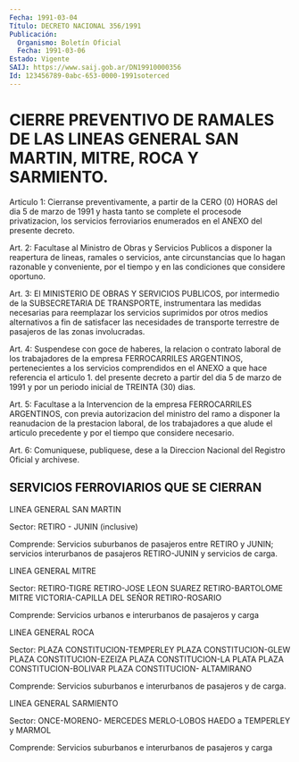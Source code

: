```yaml
---
Fecha: 1991-03-04
Título: DECRETO NACIONAL 356/1991
Publicación:
  Organismo: Boletín Oficial
  Fecha: 1991-03-06
Estado: Vigente
SAIJ: https://www.saij.gob.ar/DN19910000356
Id: 123456789-0abc-653-0000-1991soterced
---
```

# CIERRE PREVENTIVO DE RAMALES DE LAS LINEAS GENERAL SAN MARTIN, MITRE, ROCA Y SARMIENTO.

<a id="1"></a>
Articulo 1: Cierranse preventivamente, a partir de la CERO (0) HORAS  del  dia  5  de  marzo  de 1991 y hasta tanto se complete el procesode privatizacion, los servicios  ferroviarios  enumerados en el ANEXO del presente decreto.

<a id="2"></a>
Art.  2: Facultase al Ministro de Obras y Servicios Publicos a disponer  la  reapertura  de  lineas,  ramales  o  servicios,  ante circunstancias  que lo hagan razonable y conveniente, por el tiempo y en las condiciones que considere oportuno.

<a id="3"></a>
Art.  3:  El  MINISTERIO  DE  OBRAS  Y SERVICIOS PUBLICOS, por intermedio  de  la SUBSECRETARIA DE TRANSPORTE,  instrumentara  las medidas necesarias  para  reemplazar  los  servicios suprimidos por otros medios alternativos a fin de satisfacer  las  necesidades  de transporte  terrestre  de  pasajeros de las zonas involucradas.

<a id="4"></a>
Art. 4: Suspendese con goce de haberes, la relacion o contrato laboral de los trabajadores de la empresa FERROCARRILES ARGENTINOS,  pertenecientes  a  los  servicios  comprendidos  en el ANEXO  a que hace referencia el articulo 1. del presente decreto  a partir del  dia  5  de  marzo  de  1991 y por un periodo inicial de TREINTA (30) dias.

<a id="5"></a>
Art. 5: Facultase a la Intervencion de la empresa FERROCARRILES ARGENTINOS,  con  previa  autorizacion  del  ministro  del  ramo  a disponer    la   reanudacion  de  la  prestacion  laboral,  de  los trabajadores a que  alude  el  articulo  precedente y por el tiempo que considere necesario.

<a id="6"></a>
Art.  6: Comuniquese, publiquese, dese a la Direccion Nacional del Registro Oficial y archivese.

## SERVICIOS FERROVIARIOS QUE SE CIERRAN

<a id="1"></a>
LINEA GENERAL SAN MARTIN

Sector: RETIRO - JUNIN (inclusive)

Comprende:  Servicios  suburbanos  de  pasajeros  entre  RETIRO  y JUNIN;    servicios    interurbanos  de  pasajeros  RETIRO-JUNIN  y servicios de carga.

LINEA GENERAL MITRE

Sector:  RETIRO-TIGRE  RETIRO-JOSE  LEON  SUAREZ  RETIRO-BARTOLOME MITRE VICTORIA-CAPILLA DEL SEÑOR RETIRO-ROSARIO

Comprende: Servicios urbanos  e  interurbanos de pasajeros y carga

LINEA GENERAL ROCA

Sector:  PLAZA  CONSTITUCION-TEMPERLEY    PLAZA  CONSTITUCION-GLEW PLAZA  CONSTITUCION-EZEIZA  PLAZA  CONSTITUCION-LA    PLATA   PLAZA CONSTITUCION-BOLIVAR PLAZA CONSTITUCION- ALTAMIRANO

Comprende:  Servicios suburbanos e interurbanos de pasajeros y  de carga.

LINEA GENERAL SARMIENTO

Sector: ONCE-MORENO-  MERCEDES  MERLO-LOBOS  HAEDO  a  TEMPERLEY y MARMOL

Comprende:  Servicios  suburbanos  e  interurbanos de pasajeros  y carga
